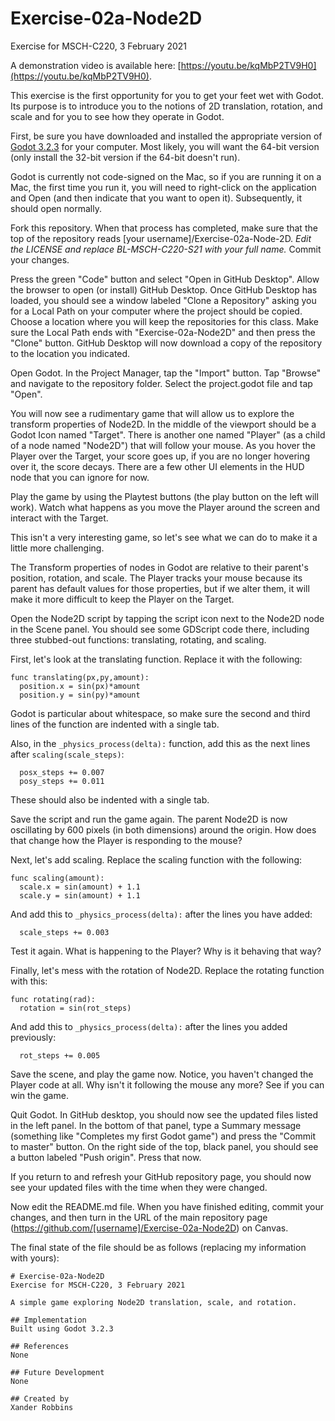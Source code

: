 # Exercise-02a-Node2D
Exercise for MSCH-C220, 3 February 2021

A demonstration video is available here: [https://youtu.be/kqMbP2TV9H0](https://youtu.be/kqMbP2TV9H0).

This exercise is the first opportunity for you to get your feet wet with Godot. Its purpose is to introduce you to the notions of 2D translation, rotation, and scale and for you to see how they operate in Godot. 

First, be sure you have downloaded and installed the appropriate version of [Godot 3.2.3](https://godotengine.org/download) for your computer. Most likely, you will want the 64-bit version (only install the 32-bit version if the 64-bit doesn't run). 

Godot is currently not code-signed on the Mac, so if you are running it on a Mac, the first time you run it, you will need to right-click on the application and Open (and then indicate that you want to open it). Subsequently, it should open normally.

Fork this repository. When that process has completed, make sure that the top of the repository reads [your username]/Exercise-02a-Node-2D. *Edit the LICENSE and replace BL-MSCH-C220-S21 with your full name.* Commit your changes.

Press the green "Code" button and select "Open in GitHub Desktop". Allow the browser to open (or install) GitHub Desktop. Once GitHub Desktop has loaded, you should see a window labeled "Clone a Repository" asking you for a Local Path on your computer where the project should be copied. Choose a location where you will keep the repositories for this class. Make sure the Local Path ends with "Exercise-02a-Node2D" and then press the "Clone" button. GitHub Desktop will now download a copy of the repository to the location you indicated.

Open Godot. In the Project Manager, tap the "Import" button. Tap "Browse" and navigate to the repository folder. Select the project.godot file and tap "Open".

You will now see a rudimentary game that will allow us to explore the transform properties of Node2D. In the middle of the viewport should be a Godot Icon named "Target". There is another one named "Player" (as a child of a node named "Node2D") that will follow your mouse. As you hover the Player over the Target, your score goes up, if you are no longer hovering over it, the score decays. There are a few other UI elements in the HUD node that you can ignore for now.

Play the game by using the Playtest buttons (the play button on the left will work). Watch what happens as you move the Player around the screen and interact with the Target.

This isn't a very interesting game, so let's see what we can do to make it a little more challenging.

The Transform properties of nodes in Godot are relative to their parent's position, rotation, and scale. The Player tracks your mouse because its parent has default values for those properties, but if we alter them, it will make it more difficult to keep the Player on the Target.

Open the Node2D script by tapping the script icon next to the Node2D node in the Scene panel. You should see some GDScript code there, including three stubbed-out functions: translating, rotating, and scaling.

First, let's look at the translating function. Replace it with the following:
```
func translating(px,py,amount):
  position.x = sin(px)*amount
  position.y = sin(py)*amount
```
Godot is particular about whitespace, so make sure the second and third lines of the function are indented with a single tab.

Also, in the `_physics_process(delta):` function, add this as the next lines after `scaling(scale_steps)`:
```
  posx_steps += 0.007
  posy_steps += 0.011
```
These should also be indented with a single tab.

Save the script and run the game again. The parent Node2D is now oscillating by 600 pixels (in both dimensions) around the origin. How does that change how the Player is responding to the mouse?

Next, let's add scaling. Replace the scaling function with the following:
```
func scaling(amount):
  scale.x = sin(amount) + 1.1
  scale.y = sin(amount) + 1.1
```

And add this to `_physics_process(delta):` after the lines you have added:
```
  scale_steps += 0.003
```

Test it again. What is happening to the Player? Why is it behaving that way?

Finally, let's mess with the rotation of Node2D. Replace the rotating function with this:
```
func rotating(rad):
  rotation = sin(rot_steps)
```

And add this to `_physics_process(delta):` after the lines you added previously:
```
  rot_steps += 0.005
```

Save the scene, and play the game now. Notice, you haven't changed the Player code at all. Why isn't it following the mouse any more? See if you can win the game.

Quit Godot. In GitHub desktop, you should now see the updated files listed in the left panel. In the bottom of that panel, type a Summary message (something like "Completes my first Godot game") and press the "Commit to master" button. On the right side of the top, black panel, you should see a button labeled "Push origin". Press that now.

If you return to and refresh your GitHub repository page, you should now see your updated files with the time when they were changed.

Now edit the README.md file. When you have finished editing, commit your changes, and then turn in the URL of the main repository page (https://github.com/[username]/Exercise-02a-Node2D) on Canvas.

The final state of the file should be as follows (replacing my information with yours):
```
# Exercise-02a-Node2D
Exercise for MSCH-C220, 3 February 2021

A simple game exploring Node2D translation, scale, and rotation.

## Implementation
Built using Godot 3.2.3

## References
None

## Future Development
None

## Created by 
Xander Robbins
```
